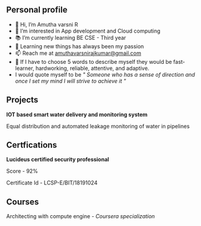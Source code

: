 
## Personal profile

- 👋 Hi, I’m Amutha varsni R
- 👀 I’m interested in App development and Cloud computing
- 📚 I’m currently learning BE CSE - Third year
- 📝 Learning new things has always been my passion
- 📫 Reach me at amuthavarsnirajkumar@gmail.com
- 👩 If I have to choose 5 words to describe myself they would be fast-learner, hardworking, reliable, attentive, and adaptive.
- I would quote myself to be *" Someone who has a sense of direction and once I set my mind I will strive to achieve it "*

## Projects

**IOT based smart water delivery and monitoring system**

Equal distribution and automated leakage monitoring of water in pipelines 

## Certfications

**Lucideus certified security professional**

Score - 92%

Certificate Id - LCSP-E/BIT/18191024

## Courses

Architecting with compute engine - *Coursera specialization*

<!---
its-ammu/its-ammu is a ✨ special ✨ repository because its `README.md` (this file) appears on your GitHub profile.
You can click the Preview link to take a look at your changes.
--->
